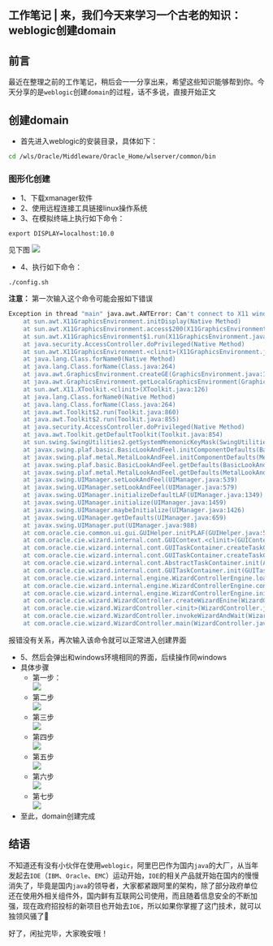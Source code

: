 ## 工作笔记 | 来，我们今天来学习一个古老的知识：weblogic创建domain

## 前言

最近在整理之前的工作笔记，稍后会一一分享出来，希望这些知识能够帮到你。今天分享的是`weblogic`创建`domain`的过程，话不多说，直接开始正文





## 创建domain

- 首先进入weblogic的安装目录，具体如下：
```sh
cd /wls/Oracle/Middleware/Oracle_Home/wlserver/common/bin
```

### 图形化创建
- 1、下载xmanager软件
- 2、使用远程连接工具链接linux操作系统
- 3、在模拟终端上执行如下命令：
```
export DISPLAY=localhost:10.0
```
见下图
![](https://gitee.com/sysker/picBed/raw/master/images/weblogic-linux-01.png)

- 4、执行如下命令：
```
./config.sh
```
**注意：** 第一次输入这个命令可能会报如下错误
```sh
Exception in thread "main" java.awt.AWTError: Can't connect to X11 window server using 'localhost:10.0' as the value of the DISPLAY variable.
	at sun.awt.X11GraphicsEnvironment.initDisplay(Native Method)
	at sun.awt.X11GraphicsEnvironment.access$200(X11GraphicsEnvironment.java:65)
	at sun.awt.X11GraphicsEnvironment$1.run(X11GraphicsEnvironment.java:115)
	at java.security.AccessController.doPrivileged(Native Method)
	at sun.awt.X11GraphicsEnvironment.<clinit>(X11GraphicsEnvironment.java:74)
	at java.lang.Class.forName0(Native Method)
	at java.lang.Class.forName(Class.java:264)
	at java.awt.GraphicsEnvironment.createGE(GraphicsEnvironment.java:103)
	at java.awt.GraphicsEnvironment.getLocalGraphicsEnvironment(GraphicsEnvironment.java:82)
	at sun.awt.X11.XToolkit.<clinit>(XToolkit.java:126)
	at java.lang.Class.forName0(Native Method)
	at java.lang.Class.forName(Class.java:264)
	at java.awt.Toolkit$2.run(Toolkit.java:860)
	at java.awt.Toolkit$2.run(Toolkit.java:855)
	at java.security.AccessController.doPrivileged(Native Method)
	at java.awt.Toolkit.getDefaultToolkit(Toolkit.java:854)
	at sun.swing.SwingUtilities2.getSystemMnemonicKeyMask(SwingUtilities2.java:2020)
	at javax.swing.plaf.basic.BasicLookAndFeel.initComponentDefaults(BasicLookAndFeel.java:1158)
	at javax.swing.plaf.metal.MetalLookAndFeel.initComponentDefaults(MetalLookAndFeel.java:431)
	at javax.swing.plaf.basic.BasicLookAndFeel.getDefaults(BasicLookAndFeel.java:148)
	at javax.swing.plaf.metal.MetalLookAndFeel.getDefaults(MetalLookAndFeel.java:1577)
	at javax.swing.UIManager.setLookAndFeel(UIManager.java:539)
	at javax.swing.UIManager.setLookAndFeel(UIManager.java:579)
	at javax.swing.UIManager.initializeDefaultLAF(UIManager.java:1349)
	at javax.swing.UIManager.initialize(UIManager.java:1459)
	at javax.swing.UIManager.maybeInitialize(UIManager.java:1426)
	at javax.swing.UIManager.getDefaults(UIManager.java:659)
	at javax.swing.UIManager.put(UIManager.java:988)
	at com.oracle.cie.common.ui.gui.GUIHelper.initPLAF(GUIHelper.java:51)
	at com.oracle.cie.wizard.internal.cont.GUIContext.<clinit>(GUIContext.java:296)
	at com.oracle.cie.wizard.internal.cont.GUITaskContainer.createTaskContext(GUITaskContainer.java:73)
	at com.oracle.cie.wizard.internal.cont.GUITaskContainer.createTaskContext(GUITaskContainer.java:21)
	at com.oracle.cie.wizard.internal.cont.AbstractTaskContainer.init(AbstractTaskContainer.java:32)
	at com.oracle.cie.wizard.internal.cont.GUITaskContainer.init(GUITaskContainer.java:21)
	at com.oracle.cie.wizard.internal.engine.WizardControllerEngine.loadTaskContainer(WizardControllerEngine.java:656)
	at com.oracle.cie.wizard.internal.engine.WizardControllerEngine.configureMode(WizardControllerEngine.java:595)
	at com.oracle.cie.wizard.internal.engine.WizardControllerEngine.init(WizardControllerEngine.java:172)
	at com.oracle.cie.wizard.WizardController.createWizardEnine(WizardController.java:110)
	at com.oracle.cie.wizard.WizardController.<init>(WizardController.java:28)
	at com.oracle.cie.wizard.WizardController.invokeWizardAndWait(WizardController.java:119)
	at com.oracle.cie.wizard.WizardController.main(WizardController.java:67)
```
报错没有关系，再次输入该命令就可以正常进入创建界面

- 5、然后会弹出和windows环境相同的界面，后续操作同windows
- 具体步骤
    - 第一步：<br>
![](https://gitee.com/sysker/picBed/raw/master/images/weblogic-linux-02.png)
    - 第二步<br>
    ![](https://gitee.com/sysker/picBed/raw/master/images/weblogic-linux-03.png)
    - 第三步<br>
    ![](https://gitee.com/sysker/picBed/raw/master/images/weblogic-linux-04.png)
    - 第四步<br>
    ![](https://gitee.com/sysker/picBed/raw/master/images/weblogic-linux-05.png)
    - 第五步<br>
    ![](https://gitee.com/sysker/picBed/raw/master/images/weblogic-linux-06.png)
    - 第六步<br>
    ![](https://gitee.com/sysker/picBed/raw/master/images/weblogic-linux-07.png)
    - 第七步<br>
    ![](https://gitee.com/sysker/picBed/raw/master/images/weblogic-linux-08.png)
- 至此，domain创建完成



## 结语

不知道还有没有小伙伴在使用`weblogic`，阿里巴巴作为国内`java`的大厂，从当年发起去`IOE`（`IBM`、`Oracle`、`EMC`）运动开始，`IOE`的相关产品就开始在国内的慢慢消失了，毕竟是国内`java`的领导者，大家都紧跟阿里的架构，除了部分政府单位还在使用外相关组件外，国内鲜有互联网公司使用，而且随着信息安全的不断加强，现在政府招投标的新项目也开始去`IOE`，所以如果你掌握了这门技术，就可以独领风骚了🤣

好了，闲扯完毕，大家晚安哦！

